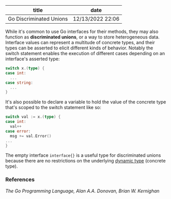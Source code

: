| title | date |
|---|---|
| Go Discriminated Unions | 12/13/2022 22:06 |

While it's common to use Go interfaces for their methods, they may also function 
as **discriminated unions**, or a way to store heterogeneous data. Interface values
can represent a multitude of concrete types, and their types can be asserted to
elicit different kinds of behavior. Notably the switch statement enables the
execution of different cases depending on an interface's asserted type:

```go
switch x.(type) {
case int: 
  ...
case string:
  ...
}
```

It's also possible to declare a variable to hold the value of the concrete type
that's scoped to the switch statement like so:

```go
switch val := x.(type) {
case int:
  val++
case error:
  msg += val.Error()
...  
}
```

The empty interface `interface{}` is a useful type for discriminated unions because
there are no restrictions on the underlying [dynamic type](1668477467.md) (concrete type).

### References
_The Go Programming Language, Alan A.A. Donovan, Brian W. Kernighan_
